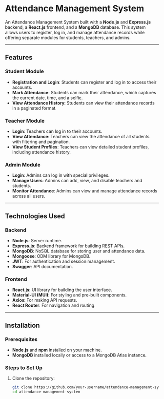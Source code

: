 # Attendance Management System

An Attendance Management System built with a **Node.js** and **Express.js** backend, a **React.js** frontend, and a **MongoDB** database. This system allows users to register, log in, and manage attendance records while offering separate modules for students, teachers, and admins.

---

## Features

### Student Module
- **Registration and Login**: Students can register and log in to access their accounts.
- **Mark Attendance**: Students can mark their attendance, which captures the current date, time, and a selfie.
- **View Attendance History**: Students can view their attendance records in a paginated format.

### Teacher Module
- **Login**: Teachers can log in to their accounts.
- **View Attendance**: Teachers can view the attendance of all students with filtering and pagination.
- **View Student Profiles**: Teachers can view detailed student profiles, including attendance history.

### Admin Module
- **Login**: Admins can log in with special privileges.
- **Manage Users**: Admins can add, view, and disable teachers and students.
- **Monitor Attendance**: Admins can view and manage attendance records across all users.

---

## Technologies Used

### Backend
- **Node.js**: Server runtime.
- **Express.js**: Backend framework for building REST APIs.
- **MongoDB**: NoSQL database for storing user and attendance data.
- **Mongoose**: ODM library for MongoDB.
- **JWT**: For authentication and session management.
- **Swagger**: API documentation.

### Frontend
- **React.js**: UI library for building the user interface.
- **Material-UI (MUI)**: For styling and pre-built components.
- **Axios**: For making API requests.
- **React Router**: For navigation and routing.

---

## Installation

### Prerequisites
- **Node.js** and **npm** installed on your machine.
- **MongoDB** installed locally or access to a MongoDB Atlas instance.

### Steps to Set Up

1. Clone the repository:
   ```bash
   git clone https://github.com/your-username/attendance-management-system.git
   cd attendance-management-system
